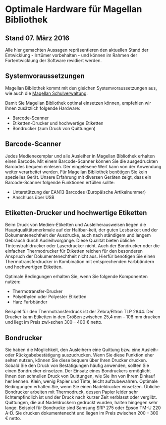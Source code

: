 # Optimale Hardware für Magellan Bibliothek

## Stand 07. März 2016

Alle hier gemachten Aussagen repräsentieren den aktuellen Stand der Entwicklung - Irrtümer vorbehalten - und können im Rahmen der Fortentwicklung der Software revidiert werden.

## Systemvoraussetzungen

Magellan Bibliothek kommt mit den gleichen Systemvoraussetzungen aus, wie auch die [Magellan Schulverwaltung](https://doc.magellan.stueber.de/installation/systemvoraussetzungen.html). 

Damit Sie Magellan Bibliothek optimal einsetzen können, empfehlen wir Ihnen zusätzlich folgende Hardware:

* Barcode-Scanner
* Etiketten-Drucker und hochwertige Etiketten
* Bondrucker (zum Druck von Quittungen)

## Barcode-Scanner

Jedes Medienexemplar und alle Ausleiher in Magellan Bibliothek erhalten einen Barcode. Mit einem Barcode-Scanner können Sie die ausgedruckten Barcodes bequem einlesen. Der eingelesene Wert kann von der Anwendung weiter verarbeitet werden.
Für Magellan Bibliothek benötigen Sie kein spezielles Gerät. Unsere Erfahrung mit diversen Geräten zeigt, dass ein Barcode-Scanner folgende Funktionen erfüllen sollte:

* Unterstützung der EAN13 Barcodes (Europäische Artikelnummer)
* Anschluss über USB

## Etiketten-Drucker und hochwertige Etiketten

Beim Druck von Medien-Etiketten und Ausleiherausweisen liegen die Hauptqualitätsmerkmale auf der Haltbar-keit, der guten Lesbarkeit und der Dokumentenechtheit der Ausdrucke, auch nach ständigem und langem Gebrauch durch Ausleihvorgänge.
Diese Qualität bieten übliche Tintenstrahldrucker oder Laserdrucker nicht. Auch der Bondrucker oder die einfachen Thermodrucker für Etiketten reichen für den besonderen Anspruch der Dokumentenechtheit nicht aus.
Hierfür benötigen Sie einen Thermotransferdrucker in Kombination mit entsprechenden Farbbändern und hochwertigen Etiketten.

Optimale Bedingungen erhalten Sie, wenn Sie folgende Komponenten nutzen:

* Thermotransfer-Drucker
* Polyethylen oder Polyester Etiketten
* Harz Farbbänder

Beispiel für den Thermotransferdruck ist der Zebra/Eltron TLP 2844. Der Drucker kann Etiketten in den Größen zwischen 25,4 mm – 108 mm drucken und liegt im Preis zwi-schen 300 – 400 € netto.

## Bondrucker

Sie haben die Möglichkeit, den Ausleihern eine Quittung bzw. eine Ausleih- oder Rückgabebestätigung auszudrucken. Wenn Sie diese Funktion eher selten nutzen, können Sie diese bequem über Ihren Drucker drucken. Sobald Sie den Druck von Bestätigungen häufig anwenden, sollten Sie einen Bondrucker einsetzen. Der Einsatz eines Bondruckers ermöglicht Ihnen den schnellen Druck von Quittungen, wie Sie ihn von Ihrem Einkauf her kennen. Klein, wenig Papier und Tinte, leicht aufzubewahren.
Optimale Bedingungen erhalten Sie, wenn Sie einen Nadeldrucker einsetzen. Übliche Bondrucker arbeiten mit Thermodruck, dessen Papier leider sehr lichtempfindlich ist und der Druck nach kurzer Zeit verblasst oder vergilbt. Quittungen, die auf Nadeldruckern gedruckt wurden, halten hingegen sehr lange.
Beispiel für Bondrucke sind Samsung SRP 275 oder Epson TM-U 220 A-D. Sie drucken dokumentenecht und liegen im Preis zwischen 200 – 300 € netto.